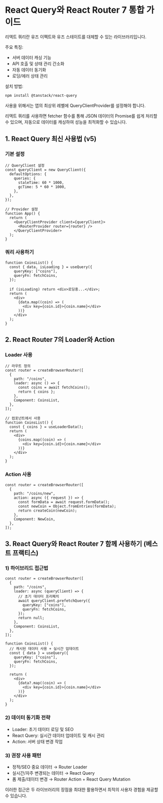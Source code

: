 # React Query와 React Router 7 통합 가이드

리액트 쿼리란 유즈 이펙트와 유즈 스테이트를 대체할 수 있는 라이브러리입니다.

주요 특징:

- 서버 데이터 캐싱 기능
- API 호출 및 상태 관리 간소화
- 자동 데이터 동기화
- 로딩/에러 상태 관리

설치 방법:

```bash
npm install @tanstack/react-query
```

사용을 위해서는 앱의 최상위 레벨에 QueryClientProvider를 설정해야 합니다.

리액트 쿼리를 사용하면 fetcher 함수를 통해 JSON 데이터의 Promise를 쉽게 처리할 수 있으며, 자동으로 데이터를 캐싱하여 성능을 최적화할 수 있습니다.

## 1. React Query 최신 사용법 (v5)

### 기본 설정

```tsx
// QueryClient 설정
const queryClient = new QueryClient({
  defaultOptions: {
    queries: {
      staleTime: 60 * 1000,
      gcTime: 5 * 60 * 1000,
    },
  },
});

// Provider 설정
function App() {
  return (
    <QueryClientProvider client={queryClient}>
      <RouterProvider router={router} />
    </QueryClientProvider>
  );
}
```

### 쿼리 사용하기

```tsx
function CoinsList() {
  const { data, isLoading } = useQuery({
    queryKey: ["coins"],
    queryFn: fetchCoins,
  });

  if (isLoading) return <div>로딩중...</div>;
  return (
    <div>
      {data.map((coin) => (
        <div key={coin.id}>{coin.name}</div>
      ))}
    </div>
  );
}
```

## 2. React Router 7의 Loader와 Action

### Loader 사용

```tsx
// 라우트 정의
const router = createBrowserRouter([
  {
    path: "/coins",
    loader: async () => {
      const coins = await fetchCoins();
      return { coins };
    },
    Component: CoinsList,
  },
]);

// 컴포넌트에서 사용
function CoinsList() {
  const { coins } = useLoaderData();
  return (
    <div>
      {coins.map((coin) => (
        <div key={coin.id}>{coin.name}</div>
      ))}
    </div>
  );
}
```

### Action 사용

```tsx
const router = createBrowserRouter([
  {
    path: "/coins/new",
    action: async ({ request }) => {
      const formData = await request.formData();
      const newCoin = Object.fromEntries(formData);
      return createCoin(newCoin);
    },
    Component: NewCoin,
  },
]);
```

## 3. React Query와 React Router 7 함께 사용하기 (베스트 프랙티스)

### 1) 하이브리드 접근법

```tsx
const router = createBrowserRouter([
  {
    path: "/coins",
    loader: async (queryClient) => {
      // 초기 데이터 프리페치
      await queryClient.prefetchQuery({
        queryKey: ["coins"],
        queryFn: fetchCoins,
      });
      return null;
    },
    Component: CoinsList,
  },
]);

function CoinsList() {
  // 캐시된 데이터 사용 + 실시간 업데이트
  const { data } = useQuery({
    queryKey: ["coins"],
    queryFn: fetchCoins,
  });

  return (
    <div>
      {data?.map((coin) => (
        <div key={coin.id}>{coin.name}</div>
      ))}
    </div>
  );
}
```

### 2) 데이터 동기화 전략

- Loader: 초기 데이터 로딩 및 SEO
- React Query: 실시간 데이터 업데이트 및 캐시 관리
- Action: 서버 상태 변경 작업

### 3) 권장 사용 패턴

- 정적/SEO 중요 데이터 → Router Loader
- 실시간/자주 변경되는 데이터 → React Query
- 폼 제출/데이터 변경 → Router Action + React Query Mutation

이러한 접근은 두 라이브러리의 장점을 최대한 활용하면서 최적의 사용자 경험을 제공할 수 있습니다.
